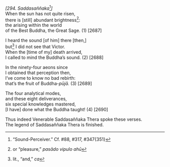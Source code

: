 *\[294. Saddasaññaka*[^1]*\]*  
When the sun has not quite risen,  
there is \[still\] abundant brightness[^2]:  
the arising within the world  
of the Best Buddha, the Great Sage. (1) \[2687\]

I heard the sound \[of him\] there \[then,\]  
but[^3] I did not see that Victor.  
When the \[time of my\] death arrived,  
I called to mind the Buddha’s sound. (2) \[2688\]

In the ninety-four aeons since  
I obtained that perception then,  
I’ve come to know no bad rebirth:  
that’s the fruit of Buddha-*pūjā.* (3) \[2689\]

The four analytical modes,  
and these eight deliverances,  
six special knowledges mastered,  
\[I have\] done what the Buddha taught! (4) \[2690\]

Thus indeed Venerable Saddasaññaka Thera spoke these verses.  
The legend of Saddasaññaka Thera is finished.

[^1]: “Sound-Perceiver.” Cf. \#88, \#317, \#347{351}

[^2]: or “pleasure,” *pasādo vipulo ahū*

[^3]: lit., “and,” *ca*
